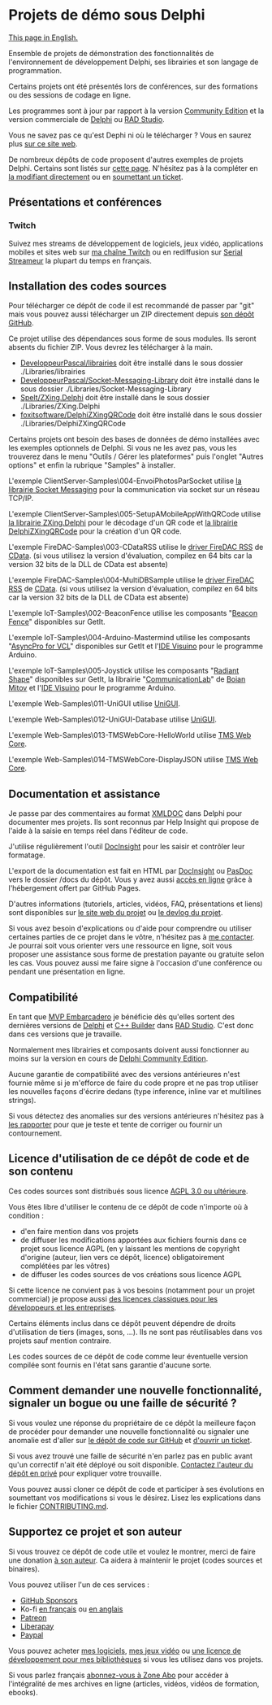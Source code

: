 # Projets de démo sous Delphi

[This page in English.](README.md)

Ensemble de projets de démonstration des fonctionnalités de l'environnement de développement Delphi, ses librairies et son langage de programmation.

Certains projets ont été présentés lors de conférences, sur des formations ou des sessions de codage en ligne.

Les programmes sont à jour par rapport à la version [Community Edition](https://www.embarcadero.com/products/delphi/starter) et la version commerciale de [Delphi](https://www.embarcadero.com/products/delphi) ou [RAD Studio](https://www.embarcadero.com/products/rad-studio).

Vous ne savez pas ce qu'est Dephi ni où le télécharger ? Vous en saurez plus [sur ce site web](https://delphi-resources.developpeur-pascal.fr/).

De nombreux dépôts de code proposent d'autres exemples de projets Delphi. Certains sont listés sur [cette page](OtherDelphiSampleRepositories.md). N'hésitez pas à la compléter en [la modifiant directement](CONTRIBUTING.md) ou en [soumettant un ticket](https://github.com/DeveloppeurPascal/Delphi-samples/issues).

## Présentations et conférences

### Twitch

Suivez mes streams de développement de logiciels, jeux vidéo, applications mobiles et sites web sur [ma chaîne Twitch](https://www.twitch.tv/patrickpremartin) ou en rediffusion sur [Serial Streameur](https://serialstreameur.fr) la plupart du temps en français.

## Installation des codes sources

Pour télécharger ce dépôt de code il est recommandé de passer par "git" mais vous pouvez aussi télécharger un ZIP directement depuis [son dépôt GitHub](https://github.com/DeveloppeurPascal/Delphi-samples).

Ce projet utilise des dépendances sous forme de sous modules. Ils seront absents du fichier ZIP. Vous devrez les télécharger à la main.

* [DeveloppeurPascal/librairies](https://github.com/DeveloppeurPascal/librairies) doit être installé dans le sous dossier ./Libraries/librairies
* [DeveloppeurPascal/Socket-Messaging-Library](https://github.com/DeveloppeurPascal/Socket-Messaging-Library) doit être installé dans le sous dossier ./Libraries/Socket-Messaging-Library
* [Spelt/ZXing.Delphi](https://github.com/Spelt/ZXing.Delphi) doit être installé dans le sous dossier ./Libraries/ZXing.Delphi
* [foxitsoftware/DelphiZXingQRCode](https://github.com/foxitsoftware/DelphiZXingQRCode) doit être installé dans le sous dossier ./Libraries/DelphiZXingQRCode

Certains projets ont besoin des bases de données de démo installées avec les exemples optionnels de Delphi. Si vous ne les avez pas, vous les trouverez dans le menu "Outils / Gérer les plateformes" puis l'onglet "Autres options" et enfin la rubrique "Samples" à installer.

L'exemple ClientServer-Samples\004-EnvoiPhotosParSocket utilise [la librairie Socket Messaging](https://github.com/DeveloppeurPascal/Socket-Messaging-Library) pour la communication via socket sur un réseau TCP/IP.

L'exemple ClientServer-Samples\005-SetupAMobileAppWithQRCode utilise [la librairie ZXing.Delphi](https://github.com/Spelt/ZXing.Delphi) pour le décodage d'un QR code et [la librairie DelphiZXingQRCode](https://github.com/foxitsoftware/DelphiZXingQRCode) pour la création d'un QR code.

L'exemple FireDAC-Samples\003-CDataRSS utilise le [driver FireDAC RSS](https://cdata.com/drivers/rss/firedac/) de [CData](https://cdata.com/).
(si vous utilisez la version d'évaluation, compilez en 64 bits car la version 32 bits de la DLL de CData est absente)

L'exemple FireDAC-Samples\004-MultiDBSample utilise le [driver FireDAC RSS](https://cdata.com/drivers/rss/firedac/) de [CData](https://cdata.com/).
(si vous utilisez la version d'évaluation, compilez en 64 bits car la version 32 bits de la DLL de CData est absente)

L'exemple IoT-Samples\002-BeaconFence utilise les composants "[Beacon Fence](https://getitnow.embarcadero.com/beaconfence/)" disponibles sur GetIt.

L'exemple IoT-Samples\004-Arduino-Mastermind utilise les composants "[AsyncPro for VCL](https://getitnow.embarcadero.com/AsyncPro-Sydney/)" disponibles sur GetIt et l'[IDE Visuino](https://www.visuino.com/) pour le programme Arduino.

L'exemple IoT-Samples\005-Joystick utilise les composants "[Radiant Shape](https://getitnow.embarcadero.com/bonus-radiant-shapes/)" disponibles sur GetIt, la librairie "[CommunicationLab](https://mitov.com/products/communicationlab)" de [Boian Mitov](https://mitov.com/) et l'[IDE Visuino](https://www.visuino.com/) pour le programme Arduino.

L'exemple Web-Samples\011-UniGUI utilise [UniGUI](http://www.unigui.com/).

L'exemple Web-Samples\012-UniGUI-Database utilise [UniGUI](http://www.unigui.com/).

L'exemple Web-Samples\013-TMSWebCore-HelloWorld utilise [TMS Web Core](https://www.tmssoftware.com/site/tmswebcoreintro.asp).

L'exemple Web-Samples\014-TMSWebCore-DisplayJSON utilise [TMS Web Core](https://www.tmssoftware.com/site/tmswebcoreintro.asp).

## Documentation et assistance

Je passe par des commentaires au format [XMLDOC](https://docwiki.embarcadero.com/RADStudio/fr/Commentaires_de_documentation_XML) dans Delphi pour documenter mes projets. Ils sont reconnus par Help Insight qui propose de l'aide à la saisie en temps réel dans l'éditeur de code.

J'utilise régulièrement l'outil [DocInsight](https://devjetsoftware.com/products/documentation-insight/) pour les saisir et contrôler leur formatage.

L'export de la documentation est fait en HTML par [DocInsight](https://devjetsoftware.com/products/documentation-insight/) ou [PasDoc](https://pasdoc.github.io) vers le dossier /docs du dépôt. Vous y avez aussi [accès en ligne](https://developpeurpascal.github.io/Delphi-samples) grâce à l'hébergement offert par GitHub Pages.

D'autres informations (tutoriels, articles, vidéos, FAQ, présentations et liens) sont disponibles sur [le site web du projet](https://samples.developpeur-pascal.fr) ou [le devlog du projet](https://developpeur-pascal.fr/des-projets-d-exemple.html).

Si vous avez besoin d'explications ou d'aide pour comprendre ou utiliser certaines parties de ce projet dans le vôtre, n'hésitez pas à [me contacter](https://developpeur-pascal.fr/nous-contacter.php). Je pourrai soit vous orienter vers une ressource en ligne, soit vous proposer une assistance sous forme de prestation payante ou gratuite selon les cas. Vous pouvez aussi me faire signe à l'occasion d'une conférence ou pendant une présentation en ligne.

## Compatibilité

En tant que [MVP Embarcadero](https://www.embarcadero.com/resources/partners/mvp-directory) je bénéficie dès qu'elles sortent des dernières versions de [Delphi](https://www.embarcadero.com/products/delphi) et [C++ Builder](https://www.embarcadero.com/products/cbuilder) dans [RAD Studio](https://www.embarcadero.com/products/rad-studio). C'est donc dans ces versions que je travaille.

Normalement mes librairies et composants doivent aussi fonctionner au moins sur la version en cours de [Delphi Community Edition](https://www.embarcadero.com/products/delphi/starter).

Aucune garantie de compatibilité avec des versions antérieures n'est fournie même si je m'efforce de faire du code propre et ne pas trop utiliser les nouvelles façons d'écrire dedans (type inference, inline var et multilines strings).

Si vous détectez des anomalies sur des versions antérieures n'hésitez pas à [les rapporter](https://github.com/DeveloppeurPascal/Delphi-samples/issues) pour que je teste et tente de corriger ou fournir un contournement.

## Licence d'utilisation de ce dépôt de code et de son contenu

Ces codes sources sont distribués sous licence [AGPL 3.0 ou ultérieure](https://choosealicense.com/licenses/agpl-3.0/).

Vous êtes libre d'utiliser le contenu de ce dépôt de code n'importe où à condition :
* d'en faire mention dans vos projets
* de diffuser les modifications apportées aux fichiers fournis dans ce projet sous licence AGPL (en y laissant les mentions de copyright d'origine (auteur, lien vers ce dépôt, licence) obligatoirement complétées par les vôtres)
* de diffuser les codes sources de vos créations sous licence AGPL

Si cette licence ne convient pas à vos besoins (notamment pour un projet commercial) je propose aussi [des licences classiques pour les développeurs et les entreprises](https://samples.developpeur-pascal.fr).

Certains éléments inclus dans ce dépôt peuvent dépendre de droits d'utilisation de tiers (images, sons, ...). Ils ne sont pas réutilisables dans vos projets sauf mention contraire.

Les codes sources de ce dépôt de code comme leur éventuelle version compilée sont fournis en l'état sans garantie d'aucune sorte.

## Comment demander une nouvelle fonctionnalité, signaler un bogue ou une faille de sécurité ?

Si vous voulez une réponse du propriétaire de ce dépôt la meilleure façon de procéder pour demander une nouvelle fonctionnalité ou signaler une anomalie est d'aller sur [le dépôt de code sur GitHub](https://github.com/DeveloppeurPascal/Delphi-samples) et [d'ouvrir un ticket](https://github.com/DeveloppeurPascal/Delphi-samples/issues).

Si vous avez trouvé une faille de sécurité n'en parlez pas en public avant qu'un correctif n'ait été déployé ou soit disponible. [Contactez l'auteur du dépôt en privé](https://developpeur-pascal.fr/nous-contacter.php) pour expliquer votre trouvaille.

Vous pouvez aussi cloner ce dépôt de code et participer à ses évolutions en soumettant vos modifications si vous le désirez. Lisez les explications dans le fichier [CONTRIBUTING.md](CONTRIBUTING.md).

## Supportez ce projet et son auteur

Si vous trouvez ce dépôt de code utile et voulez le montrer, merci de faire une donation [à son auteur](https://github.com/DeveloppeurPascal). Ca aidera à maintenir le projet (codes sources et binaires).

Vous pouvez utiliser l'un de ces services :

* [GitHub Sponsors](https://github.com/sponsors/DeveloppeurPascal)
* Ko-fi [en français](https://ko-fi.com/patrick_premartin_fr) ou [en anglais](https://ko-fi.com/patrick_premartin_en)
* [Patreon](https://www.patreon.com/patrickpremartin)
* [Liberapay](https://liberapay.com/PatrickPremartin)
* [Paypal](https://www.paypal.com/paypalme/patrickpremartin)

Vous pouvez acheter [mes logiciels](https://lic.olfsoftware.fr/products.php?lng=fr), [mes jeux vidéo](https://lic.gamolf.fr/products.php?lng=fr) ou [une licence de développement pour mes bibliothèques](https://lic.developpeur-pascal.fr/products.php?lng=fr) si vous les utilisez dans vos projets.

Si vous parlez français [abonnez-vous à Zone Abo](https://zone-abo.fr/nos-abonnements.php) pour accéder à l'intégralité de mes archives en ligne (articles, vidéos, vidéos de formation, ebooks).
